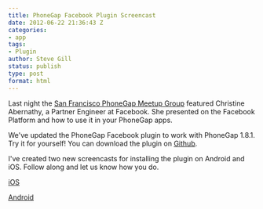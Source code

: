 ```yaml
---
title: PhoneGap Facebook Plugin Screencast
date: 2012-06-22 21:36:43 Z
categories:
- app
tags:
- Plugin
author: Steve Gill
status: publish
type: post
format: html
---
```


Last night the [San Francisco PhoneGap Meetup Group](http://www.meetup.com/PhoneGap-SF/) featured Christine Abernathy, a Partner Engineer at Facebook. She presented on the Facebook Platform and how to use it in your PhoneGap apps.

We've updated the PhoneGap Facebook plugin to work with PhoneGap 1.8.1\. Try it for yourself! You can download the plugin on [Github](https://github.com/davejohnson/phonegap-plugin-facebook-connect).

I've created two new screencasts for installing the plugin on Android and iOS. Follow along and let us know how you do.

[iOS](http://youtu.be/nVxFGiIoPgk)

[Android](http://youtu.be/mlpBgWiel2w)
